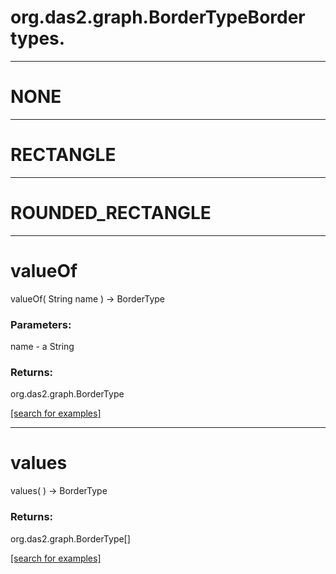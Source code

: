 # org.das2.graph.BorderTypeBorder types.
***
<a name="NONE"></a>
# NONE



***
<a name="RECTANGLE"></a>
# RECTANGLE



***
<a name="ROUNDED_RECTANGLE"></a>
# ROUNDED_RECTANGLE



***
<a name="valueOf"></a>
# valueOf
valueOf( String name ) &rarr; BorderType



### Parameters:
name - a String

### Returns:
org.das2.graph.BorderType


<a href="https://github.com/autoplot/dev/search?q=valueOf&unscoped_q=valueOf">[search for examples]</a>

***
<a name="values"></a>
# values
values(  ) &rarr; BorderType



### Returns:
org.das2.graph.BorderType[]


<a href="https://github.com/autoplot/dev/search?q=values&unscoped_q=values">[search for examples]</a>

